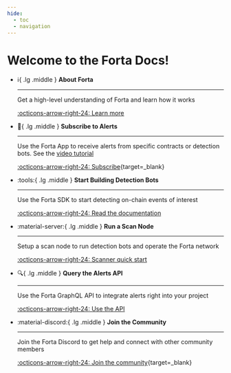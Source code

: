 ```yaml
---
hide:
  - toc
  - navigation
---
```


# Welcome to the Forta Docs!

<div class="grid cards" markdown>

-   :information_source:{ .lg .middle } __About Forta__

    ---

    Get a high-level understanding of Forta and learn how it works

    [:octicons-arrow-right-24: Learn more](what-is-forta.md)

-   :mega:{ .lg .middle } __Subscribe to Alerts__

    ---

    Use the Forta App to receive alerts from specific contracts or detection bots. See the [video tutorial](tutorials.md#10-subscribing-to-alerts-using-forta-app)

    [:octicons-arrow-right-24: Subscribe](https://app.forta.network){target=_blank}

-   :tools:{ .lg .middle } __Start Building Detection Bots__

    ---

    Use the Forta SDK to start detecting on-chain events of interest

    [:octicons-arrow-right-24: Read the documentation](quickstart.md)

-   :material-server:{ .lg .middle } __Run a Scan Node__

    ---

    Setup a scan node to run detection bots and operate the Forta network 

    [:octicons-arrow-right-24: Scanner quick start](scanner-quickstart.md)

-   :mag:{ .lg .middle } __Query the Alerts API__

    ---

    Use the Forta GraphQL API to integrate alerts right into your project

    [:octicons-arrow-right-24: Use the API](api.md)

-   :material-discord:{ .lg .middle } __Join the Community__

    ---

    Join the Forta Discord to get help and connect with other community members

    [:octicons-arrow-right-24: Join the community](https://discord.com/invite/KACdTEutQq){target=_blank}

</div>